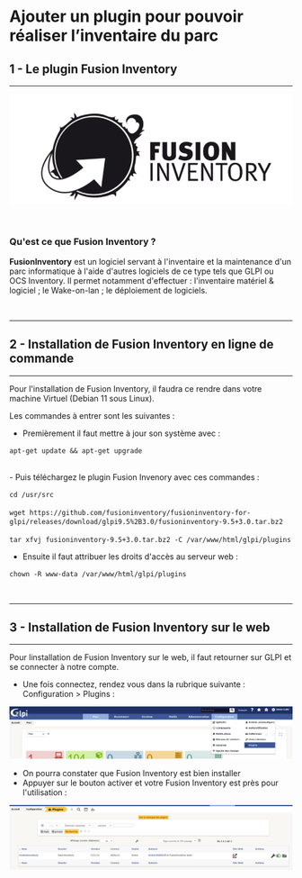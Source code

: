 # **Ajouter un plugin pour pouvoir réaliser l’inventaire du parc**

## 1 - Le plugin Fusion Inventory 
---

![](Image/logo.PNG)

</br>

### **Qu'est ce que Fusion Inventory ?** 
**FusionInventory** est un logiciel servant à l'inventaire et la maintenance d'un parc informatique à l'aide d'autres logiciels de ce type tels que GLPI ou OCS Inventory. Il permet notamment d'effectuer : l'inventaire matériel & logiciel ; le Wake-on-lan ; le déploiement de logiciels. 

</br>

---
## 2 - Installation de Fusion Inventory en ligne de commande
---
Pour l'installation de Fusion Inventory, il faudra ce rendre dans votre machine Virtuel (Debian 11 sous Linux). 

Les commandes à entrer sont les suivantes : 
- Premièrement il faut mettre à jour son système avec : 
```
apt-get update && apt-get upgrade
```
</br>
- Puis téléchargez le plugin Fusion Invenory avec ces commandes :

```
cd /usr/src

wget https://github.com/fusioninventory/fusioninventory-for-glpi/releases/download/glpi9.5%2B3.0/fusioninventory-9.5+3.0.tar.bz2

tar xfvj fusioninventory-9.5+3.0.tar.bz2 -C /var/www/html/glpi/plugins

```

- Ensuite il faut attribuer les droits d'accès au serveur web : 

```
chown -R www-data /var/www/html/glpi/plugins
```
</br>

---
## 3 - Installation de Fusion Inventory sur le web
---

Pour linstallation de Fusion Inventory sur le web, il faut retourner sur GLPI et se connecter à notre compte.

- Une fois connectez, rendez vous dans la rubrique suivante : Configuration > Plugins :

![](Image/fv.png)

- On pourra constater que Fusion Inventory est bien installer 
- Appuyer sur le bouton activer et votre Fusion Inventory est près pour l'utilisation :

![](Image/fv2.PNG)